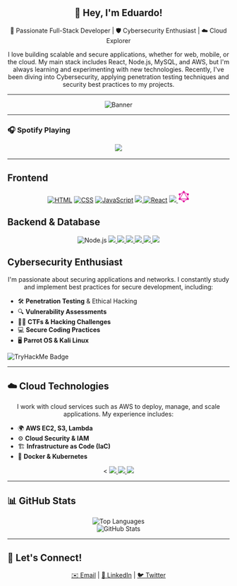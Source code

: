 <h2 align="center">👋 Hey, I'm Eduardo!</h2>

<p align="center">
  🚀 Passionate Full-Stack Developer | 🛡️ Cybersecurity Enthusiast | ☁️ Cloud Explorer
</p>

<p align="center">
  I love building scalable and secure applications, whether for web, mobile, or the cloud. My main stack includes React, Node.js, MySQL, and AWS, but I'm always learning and experimenting with new technologies.  
  Recently, I've been diving into Cybersecurity, applying penetration testing techniques and security best practices to my projects.
</p>

---

<!-- Banner -->
<div align="center">
  <img src="https://img.pikbest.com/backgrounds/20190312/black-and-white-modern-minimalist-style-geometric-line-banner-background_2751856.jpg!w700wp" alt="Banner" />
</div>

---

<!-- Spotify -->
### 🎧 Spotify Playing
<div align="center">
  <img src="https://spotify-github-profile.kittinanx.com/api/view.svg?uid=3144xemggnf3gr5qlouuhxoagwee&cover_image=true&theme=compact&show_offline=true&background_color=121212&interchange=true"/>
</div>

---

## Frontend
<div align="center">
   <a href="https://developer.mozilla.org/en-US/docs/Web/HTML"><img src="https://skillicons.dev/icons?i=html" alt="HTML"></a>
   <a href="https://developer.mozilla.org/en-US/docs/Web/CSS"><img src="https://skillicons.dev/icons?i=css" alt="CSS"></a>
   <a href="https://developer.mozilla.org/en-US/docs/Web/JavaScript"><img src="https://skillicons.dev/icons?i=js" alt="JavaScript"></a>
   <a href=""> <img src="https://skillicons.dev/icons?i=ts"/> </a>
   <a href="https://react.dev"><img src="https://skillicons.dev/icons?i=react" alt="React"></a>
    <a href=""> <img src="https://skillicons.dev/icons?i=kotlin"/> </a>

  <img alt="GraphQL" width="26px" src="https://raw.githubusercontent.com/github/explore/80688e429a7d4ef2fca1e82350fe8e3517d3494d/topics/graphql/graphql.png" />
</div>



## Backend & Database
<div align="center">
  <img src="https://cdn.jsdelivr.net/gh/devicons/devicon/icons/nodejs/nodejs-original.svg" height="30" alt="Node.js" />
   <a href=""> <img src="https://skillicons.dev/icons?i=go"/> </a>
   <a href=""> <img src="https://skillicons.dev/icons?i=spring"/> </a>
   <a href=""> <img src="https://skillicons.dev/icons?i=mongo"/> </a>
   <a href=""> <img src="https://skillicons.dev/icons?i=mysql"/> </a>
   <a href=""> <img src="https://skillicons.dev/icons?i=postgres"/> </a>
   <a href=""> <img src="https://skillicons.dev/icons?i=sqlite"/> </a>
  
</div>


## Cybersecurity Enthusiast
<p align="center">I'm passionate about securing applications and networks. I constantly study and implement best practices for secure development, including:</p>

- 🛠️ **Penetration Testing** & Ethical Hacking
- 🔍 **Vulnerability Assessments**
- 🏴‍☠️ **CTFs & Hacking Challenges**
- 💻 **Secure Coding Practices**
- 🖥️ **Parrot OS & Kali Linux**

<img src="https://tryhackme-badges.s3.amazonaws.com/tLaLock64GG.png" alt="TryHackMe Badge" />

---

## ☁️ Cloud Technologies
<p align="center">I work with cloud services such as AWS to deploy, manage, and scale applications. My experience includes:</p>

- 🌍 **AWS EC2, S3, Lambda**
- ⚙️ **Cloud Security & IAM**
- 🏗️ **Infrastructure as Code (IaC)**
- 🐳 **Docker & Kubernetes**

<div align="center">
  < <a href=""> <img src="https://skillicons.dev/icons?i=aws"/> </a>
   <a href=""> <img src="https://skillicons.dev/icons?i=docker"/> </a>
   <a href=""> <img src="https://skillicons.dev/icons?i=kubernetes"/> </a>
</div>

---

## 📊 GitHub Stats
<div align="center">
  <img src="https://github-readme-stats.vercel.app/api/top-langs/?username=Lalo64GG&layout=compact&card_width=445&theme=dark" alt="Top Languages" />
</div>

<div align="center">
   <img src="https://github-readme-stats.vercel.app/api?username=Lalo64GG&show_icons=true&include_all_commits=true&count_private=true&theme=dark" alt="GitHub Stats" />
</div>

---

## 🔗 Let's Connect!
<div align="center">
  <a href="mailto:et05923@gmail.com">✉️ Email</a> |
  <a href="https://www.linkedin.com/in/daniel-eduardo-bautista-trujillo-71204324a/">🔗 LinkedIn</a> |
  <a href="https://twitter.com/tu_usuario">🐦 Twitter</a>
</div>
